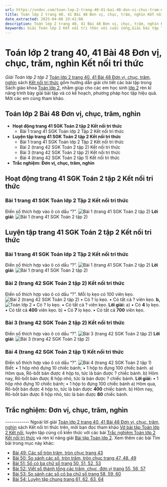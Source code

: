```yaml
---
url: https://vndoc.com/toan-lop-2-trang-40-41-bai-48-don-vi-chuc-tram-nghin-ket-noi-tri-thuc-260808
title: Toán lớp 2 trang 40, 41 Bài 48 Đơn vị, chục, trăm, nghìn Kết nối tri thức - Giải Toán lớp 2 tập 2 - VnDoc.com
date_extracted: 2025-04-08 19:41:08
description: Toán lớp 2 trang 40, 41 Bài 48 Đơn vị, chục, trăm, nghìn Kết nối tri thức được biên soạn bám sát chương trình sách giáo khoa Toán lớp 2 tập 2 KNTT, nhằm giúp các em có thể học tốt một cách toàn diện nhất.
keywords: Giải Toán lớp 2 Kết nối tri thức với cuộc sống,Giải bài tập Toán lớp 2 Kết nối tri thức,Toán lớp 2,Giải Toán lớp 2,Toán 2,giải Toán 2,bài tập toán lớp 2,toan lop 2,toán lớp 2 tập 2,toán 2 tập 2,giải bài tập toán lớp 2,bài toán lớp 2,Toán lớp 2 trang 40 tập 2,Toán lớp 2 trang 41 tập 2,toán lớp 2 trang 40,Toán lớp 2 trang 41 SGK,Toán lớp 2 bài 48,Toán lớp 2 Bài 48 đơn vị chục trăm nghìn
---
```


# Toán lớp 2 trang 40, 41 Bài 48 Đơn vị, chục, trăm, nghìn Kết nối tri thức
 _Giải Toán lớp 2 tập 2_
[Toán lớp 2 trang 40, 41 Bài 48 Đơn vị, chục, trăm, nghìn](<https://vndoc.com/toan-lop-2-trang-40-41-bai-48-don-vi-chuc-tram-nghin-ket-noi-tri-thuc-260808>) sách [Kết nối tri thức](<https://vndoc.com/bo-sach-giao-khoa-lop-2-sach-ket-noi-227401>) gồm hướng dẫn giải chi tiết các bài tập trong  Sách giáo khoa [Toán lớp 2](<https://vndoc.com/toan-lop2> "Toán lớp 2"), nhằm giúp cho các em học sinh [lớp 2](<https://vndoc.com/tai-lieu-hoc-tap-lop2>) rèn kĩ năng trình bày giải bài tập và có kế hoạch, phương pháp học tập hiệu quả. Mời các em cùng tham khảo.
## **Toán lớp 2 Bài 48 Đơn vị, chục, trăm, nghìn**
  * **Hoạt động trang 41 SGK Toán 2 tập 2 Kết nối tri thức**
    * Bài 1 trang 41 SGK Toán lớp 2 Tập 2 Kết nối tri thức
  * **Luyện tập trang 41 SGK Toán 2 tập 2 Kết nối tri thức**
    * Bài 1 trang 41 SGK Toán lớp 2 Tập 2 Kết nối tri thức
    * Bài 2 \(trang 42 SGK Toán 2 tập 2\) Kết nối tri thức
    * Bài 3 \(trang 42 SGK Toán 2 tập 2\) Kết nối tri thức
    * Bài 4 \(trang 42 SGK Toán 2 tập 1\) Kết nối tri thức
  * **Trắc nghiệm: Đơn vị, chục, trăm, nghìn**

## Hoạt động trang 41 SGK Toán 2 tập 2 Kết nối tri thức
### Bài 1 trang 41 SGK Toán lớp 2 Tập 2 Kết nối tri thức
Điền số thích hợp vào ô có dấu “?”.
![Bài 1 \(trang 41 SGK Toán 2 tập 2\)](https://i.vdoc.vn/data/image/2022/03/30/toan-lop-2-bai-48-10.jpg)
**Lời giải:**
![Bài 1 \(trang 41 SGK Toán 2 tập 2\)](https://i.vdoc.vn/data/image/2022/03/30/toan-lop-2-trang-48-11.jpg)
## **Luyện tập** trang 41 SGK Toán 2 tập 2 Kết nối tri thức
### Bài 1 trang 41 SGK Toán lớp 2 Tập 2 Kết nối tri thức
Điền số thích hợp vào ô có dấu “?”.
![Bài 1 \(trang 41 SGK Toán 2 tập 2\)](https://i.vdoc.vn/data/image/2022/03/30/toan-lop-2-trang-40-41-3.jpg)
**Lời giải:**
![Bài 1 \(trang 41 SGK Toán 2 tập 2\)](https://i.vdoc.vn/data/image/2022/03/30/toan-lop-2-trang-40-41-4.jpg)
### Bài 2 \(trang 42 SGK Toán 2 tập 2\) Kết nối tri thức
Điền số thích hợp vào ô có dấu “?”.
Mỗi lọ kẹo có 100 viên kẹo.
![Bài 2 \(trang 42 SGK Toán 2 tập 2\)](https://i.vdoc.vn/data/image/2022/03/30/toan-lop-2-bai-48-13.jpg)
• Có ? lọ kẹo.
• Có tất cả ? viên kẹo.
**b,**
![Toán lớp 2](https://i.vdoc.vn/data/image/2022/03/30/toan-lop-2-bai-48-14.jpg)
• Có ? lọ kẹo.
• Có tất cả ? viên kẹo.
**Lời giải:**
a\) • Có **4** lọ kẹo.
• Có tất cả **400** viên kẹo.
b\) • Có **7** lọ kẹo.
• Có tất cả **700** viên kẹo.
### Bài 3 \(trang 42 SGK Toán 2 tập 2\) Kết nối tri thức
Điền số thích hợp vào ô có dấu “?”.
![Bài 3 \(trang 42 SGK Toán 2 tập 2\)](https://i.vdoc.vn/data/image/2022/03/30/toan-lop-2-bai-48-15.jpg)
**Lời giải:**
![Bài 3 \(trang 42 SGK Toán 2 tập 2\)](https://i.vdoc.vn/data/image/2022/03/30/toan-lop-2-bai-48-16.jpg)
### Bài 4 \(trang 42 SGK Toán 2 tập 1\) Kết nối tri thức
Điền số thích hợp vào ô có dấu “?”.
![Bài 4 \(trang 42 SGK Toán 2 tập 1\)](https://i.vdoc.vn/data/image/2022/03/30/toan-lop-2-17.jpg)
Biết:
• 1 hộp nhỏ đựng 10 chiếc bánh;
• 1 hộp to đựng 100 chiếc bánh.
a\) Hôm qua, Rô-bốt bán được 4 hộp to, tức là bán được ? chiếc bánh.
b\) Hôm nay, Rô-bốt bán được 8 hộp nhỏ, tức là bán được ? chiếc bánh.
**Lời giải:**
• 1 hộp nhỏ đựng 10 chiếc bánh;
• 1 hộp to đựng 100 chiếc bánh
a\) Hôm qua, Rô-bốt bán được 4 hộp to, tức là bán được **400** chiếc bánh.
b\) Hôm nay, Rô-bốt bán được 8 hộp nhỏ, tức là bán được **80** chiếc bánh.
## **Trắc nghiệm: Đơn vị, chục, trăm, nghìn**
\------------
Ngoài lời giải [Toán lớp 2 trang 40, 41 Bài 48 Đơn vị, chục, trăm, nghìn](<https://vndoc.com/toan-lop-2-trang-40-41-bai-48-don-vi-chuc-tram-nghin-ket-noi-tri-thuc-260808>) sách Kết nối tri thức trên, mời bạn đọc tham khảo [Vở bài tập Toán lớp 2 Kết nối](<https://vndoc.com/vo-bai-tap-toan2> "Vở bài tập Toán lớp 2 Kết nối"), luyện tập củng cố kiến thức với các bài [Trắc nghiệm Toán lớp 2 Kết nối tri thức](<https://vndoc.com/trac-nghiem-toan-lop-2-ket-noi-tri-thuc> "Trắc nghiệm Toán lớp 2 Kết nối tri thức") và rèn kĩ năng giải [Bài tập Toán lớp 2](<https://vndoc.com/bai-tap-toan-lop2> "Bài tập Toán lớp 2").
Xem thêm các bài Tìm bài trong mục này khác:
  * [Bài 49: Các số tròn trăm, tròn chục trang 43](</toan-lop-2-trang-43-bai-49-cac-so-tron-tram-tron-chuc-ket-noi-tri-thuc-260932>)
  * [Bài 50: So sánh các số, tròn trăm, tròn chục trang 47, 48, 49](</toan-lop-2-trang-47-48-49-bai-50-so-sanh-cac-so-tron-tram-tron-chuc-260939>)
  * [Bài 51: Số có ba chữ số trang 50, 51, 52, 53](</toan-lop-2-trang-50-51-52-53-bai-51-so-co-ba-chu-so-266541>)
  * [Bài 52: Viết số thành tổng các trăm, chục, đơn vị trang 55, 56, 57](</toan-lop-2-trang-55-56-57-bai-52-kntt-266547>)
  * [Bài 53: So sánh các số có ba chữ số trang 58, 59, 60](</toan-lop-2-trang-58-59-60-bai-53-so-sanh-cac-so-co-ba-chu-so-266548>)
  * [Bài 54: Luyện tập chung trang 61, 62, 63, 64](</toan-lop-2-trang-61-62-63-64-bai-54-kntt-266551>)


